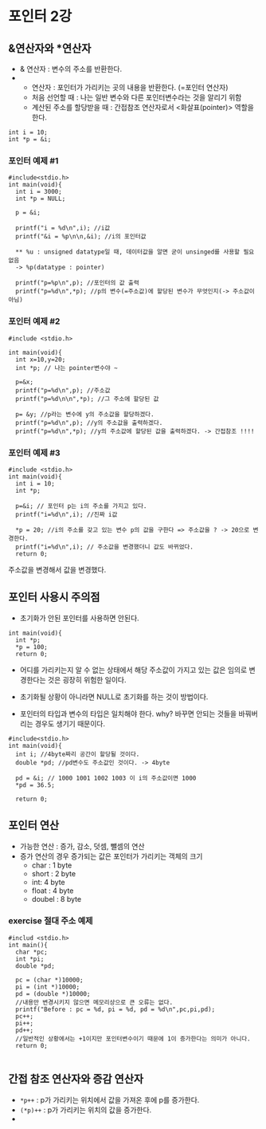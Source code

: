 # 포인터 2강
## &연산자와 \*연산자
- & 연산자 : 변수의 주소를 반환한다.
- * 연산자 : 포인터가 가리키는 곳의 내용을 반환한다. (=포인터 연산자)
  - 처음 선언할 때 : 나는 일반 변수와 다른 포인터변수라는 것을 알리기 위함
  - 계산된 주소를 할당받을 때 : 간접참조 연산자로서 <화살표(pointer)> 역할을 한다.
```
int i = 10;
int *p = &i;
```
### 포인터 예제 #1
```
#include<stdio.h>
int main(void){
  int i = 3000;
  int *p = NULL;
  
  p = &i;
  
  printf("i = %d\n",i); //i값
  printf("&i = %p\n\n,&i); //i의 포인터값
  
  ** %u : unsigned datatype일 때, 데이터값을 알면 굳이 unsinged를 사용할 필요 없음
  -> %p(datatype : pointer)
  
  printf("p=%p\n",p); //포인터의 값 출력
  printf("p=%d\n",*p); //p의 변수(=주소값)에 할당된 변수가 무엇인지(-> 주소값이 아님)
```
### 포인터 예제 #2
```
#include <stdio.h>

int main(void){
  int x=10,y=20;
  int *p; // 나는 pointer변수야 ~
  
  p=&x;
  printf("p=%d\n",p); //주소값
  printf("p=%d\n\n",*p); //그 주소에 할당된 값
  
  p= &y; //p라는 변수에 y의 주소값을 할당하겠다.
  printf("p=%d\n",p); //y의 주소값을 출력하겠다.
  printf("p=%d\n",*p); //y의 주소값에 할당된 값을 출력하겠다. -> 간접참조 !!!!
```
### 포인터 예제 #3
```
#include <stdio.h>
int main(void){
  int i = 10;
  int *p;
  
  p=&i; // 포인터 p는 i의 주소를 가지고 있다. 
  printf("i=%d\n",i); //진짜 i값
  
  *p = 20; //i의 주소를 갖고 있는 변수 p의 값을 구한다 => 주소값을 ? -> 20으로 변경한다. 
  printf("i=%d\n",i); // 주소값을 변경했더니 값도 바뀌었다. 
  return 0;
```
주소값을 변경해서 값을 변경했다.

## 포인터 사용시 주의점
- 초기화가 안된 포인터를 사용하면 안된다.
```
int main(void){
  int *p;
  *p = 100;
  return 0;
```
- 어디를 가리키는지 알 수 없는 상태에서 해당 주소값이 가지고 있는 값은 임의로 변경한다는 것은 굉장히 위험한 일이다.
- 초기화될 상황이 아니라면 NULL로 초기화를 하는 것이 방법이다.

- 포인터의 타입과 변수의 타입은 일치해야 한다. why? 바꾸면 안되는 것들을 바꿔버리는 경우도 생기기 때문이다.
```
#include<stdio.h>
int main(void){
  int i; //4byte짜리 공간이 할당될 것이다.
  double *pd; //pd변수도 주소값인 것이다. -> 4byte
  
  pd = &i; // 1000 1001 1002 1003 이 i의 주소값이면 1000
  *pd = 36.5;
  
  return 0;
```
## 포인터 연산
- 가능한 연산 : 증가, 감소, 덧셈, 뺄셈의 연산
- 증가 연산의 경우 증가되는 값은 포인터가 가리키는 객체의 크기
  - char : 1 byte
  - short : 2 byte
  - int: 4 byte
  - float : 4 byte
  - doubel : 8 byte

### exercise 절대 주소 예제
```
#includ <stdio.h>
int main(){
  char *pc;
  int *pi;
  double *pd;
  
  pc = (char *)10000;
  pi = (int *)10000;
  pd = (double *)10000;
  //내용만 변경시키지 않으면 메모리상으로 큰 오류는 없다.
  printf("Before : pc = %d, pi = %d, pd = %d\n",pc,pi,pd);
  pc++;
  pi++;
  pd++;
  //일반적인 상황에서는 +1이지만 포인터변수이기 때문에 1이 증가한다는 의미가 아니다. 
  return 0;
  
  ```
  ## 간접 참조 연산자와 증감 연산자
  - `*p++` : p가 가리키는 위치에서 값을 가져온 후에 p를 증가한다.
  - `(*p)++` : p가 가리키는 위치의 값을 증가한다.
  - 
